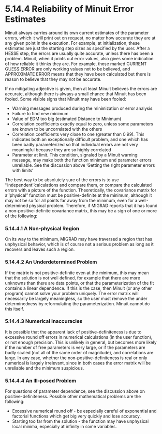 # 5.14.4 Reliability of Minuit Error Estimates

Minuit always carries around its own current estimates of the parameter errors, which it will print out on request, no matter how accurate they are at any given point in the execution. For example, at initialization, these estimates are just the starting step sizes as specified by the user. After a HESSE step, the errors are usually quite accurate, unless there has been a problem. Minuit, when it prints out error values, also gives some indication of how reliable it thinks they are. For example, those marked CURRENT GUESS ERROR are only working values not to be believed, and APPROXIMATE ERROR means that they have been calculated but there is reason to believe that they may not be accurate.

If no mitigating adjective is given, then at least Minuit believes the errors are accurate, although there is always a small chance that Minuit has been fooled. Some visible signs that Minuit may have been fooled:

* Warning messages produced during the minimization or error analysis
* Failure to find new minimum
* Value of EDM too big (estimated Distance to Minimum)
* Correlation coefficients exactly equal to zero, unless some parameters are known to be uncorrelated with the others
* Correlation coefficients very close to one (greater than 0.99). This indicates both an exceptionally difficult problem, and one which has been badly parameterized so that individual errors are not very meaningful because they are so highly correlated
* Parameter at limit. This condition, signaled by a Minuit warning message, may make both the function minimum and parameter errors unreliable. See the discussion above ‘Getting the right parameter errors with limits’

The best way to be absolutely sure of the errors is to use ‘’independent’‘calculations and compare them, or compare the calculated errors with a picture of the function. Theoretically, the covariance matrix for a’‘physical” function must be positive-definite at the minimum, although it may not be so for all points far away from the minimum, even for a well-determined physical problem. Therefore, if MIGRAD reports that it has found a non-positive-definite covariance matrix, this may be a sign of one or more of the following:

### 5.14.4.1 A Non-physical Region

On its way to the minimum, MIGRAD may have traversed a region that has unphysical behavior, which is of course not a serious problem as long as it recovers and leaves such a region.

### 5.14.4.2 An Underdetermined Problem

If the matrix is not positive-definite even at the minimum, this may mean that the solution is not well defined, for example that there are more unknowns than there are data points, or that the parameterization of the fit contains a linear dependence. If this is the case, then Minuit (or any other program) cannot solve your problem uniquely. The error matrix will necessarily be largely meaningless, so the user must remove the under determinedness by reformulating the parameterization. Minuit cannot do this itself.

### 5.14.4.3 Numerical Inaccuracies

It is possible that the apparent lack of positive-definiteness is due to excessive round off errors in numerical calculations (in the user function), or not enough precision. This is unlikely in general, but becomes more likely if the number of free parameters is very large, or if the parameters are badly scaled (not all of the same order of magnitude), and correlations are large. In any case, whether the non-positive-definiteness is real or only numerical is largely irrelevant, since in both cases the error matrix will be unreliable and the minimum suspicious.

### 5.14.4.4 An Ill-posed Problem

For questions of parameter dependence, see the discussion above on positive-definiteness. Possible other mathematical problems are the following:

* Excessive numerical round off - be especially careful of exponential and factorial functions which get big very quickly and lose accuracy.
* Starting too far from the solution - the function may have unphysical local minima, especially at infinity in some variables.
